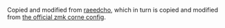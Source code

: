 Copied and modified from [raeedcho](https://github.com/raeedcho/temper-zmk-config), which in turn 
is copied and modified from [the official zmk corne config](https://github.com/zmkfirmware/zmk/tree/main/app/boards/shields/corne).
